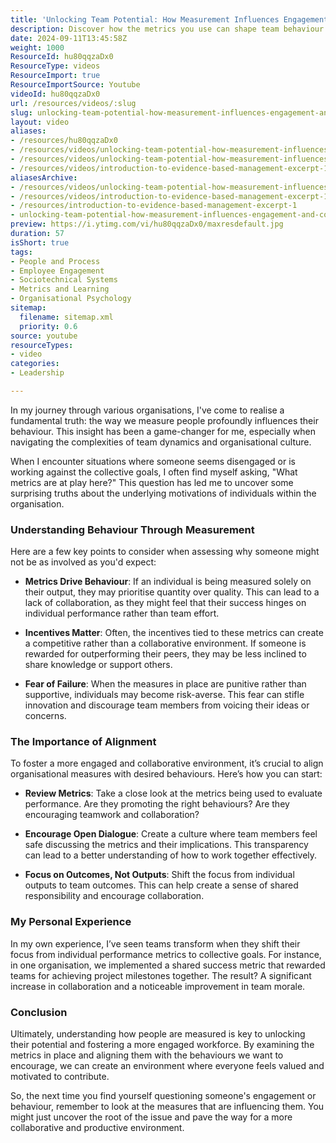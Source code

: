 ```yaml
---
title: 'Unlocking Team Potential: How Measurement Influences Engagement and Collaboration'
description: Discover how the metrics you use can shape team behaviour and engagement. Learn to align measurements with collaboration for a thriving workplace culture.
date: 2024-09-11T13:45:58Z
weight: 1000
ResourceId: hu80qqzaDx0
ResourceType: videos
ResourceImport: true
ResourceImportSource: Youtube
videoId: hu80qqzaDx0
url: /resources/videos/:slug
slug: unlocking-team-potential-how-measurement-influences-engagement-and-collaboration-hu80qqzaDx0
layout: video
aliases:
- /resources/hu80qqzaDx0
- /resources/videos/unlocking-team-potential-how-measurement-influences-engagement-and-collaboration-hu80qqzaDx0
- /resources/videos/unlocking-team-potential-how-measurement-influences-engagement-and-collaboration
- /resources/videos/introduction-to-evidence-based-management-excerpt-1
aliasesArchive:
- /resources/videos/unlocking-team-potential-how-measurement-influences-engagement-and-collaboration
- /resources/videos/introduction-to-evidence-based-management-excerpt-1
- /resources/introduction-to-evidence-based-management-excerpt-1
- unlocking-team-potential-how-measurement-influences-engagement-and-collaboration-hu80qqzaDx0
preview: https://i.ytimg.com/vi/hu80qqzaDx0/maxresdefault.jpg
duration: 57
isShort: true
tags:
- People and Process
- Employee Engagement
- Sociotechnical Systems
- Metrics and Learning
- Organisational Psychology
sitemap:
  filename: sitemap.xml
  priority: 0.6
source: youtube
resourceTypes:
- video
categories:
- Leadership

---
```

In my journey through various organisations, I've come to realise a fundamental truth: the way we measure people profoundly influences their behaviour. This insight has been a game-changer for me, especially when navigating the complexities of team dynamics and organisational culture. 

When I encounter situations where someone seems disengaged or is working against the collective goals, I often find myself asking, "What metrics are at play here?" This question has led me to uncover some surprising truths about the underlying motivations of individuals within the organisation.

### Understanding Behaviour Through Measurement

Here are a few key points to consider when assessing why someone might not be as involved as you'd expect:

- **Metrics Drive Behaviour**: If an individual is being measured solely on their output, they may prioritise quantity over quality. This can lead to a lack of collaboration, as they might feel that their success hinges on individual performance rather than team effort.
  
- **Incentives Matter**: Often, the incentives tied to these metrics can create a competitive rather than a collaborative environment. If someone is rewarded for outperforming their peers, they may be less inclined to share knowledge or support others.

- **Fear of Failure**: When the measures in place are punitive rather than supportive, individuals may become risk-averse. This fear can stifle innovation and discourage team members from voicing their ideas or concerns.

### The Importance of Alignment

To foster a more engaged and collaborative environment, it’s crucial to align organisational measures with desired behaviours. Here’s how you can start:

- **Review Metrics**: Take a close look at the metrics being used to evaluate performance. Are they promoting the right behaviours? Are they encouraging teamwork and collaboration?

- **Encourage Open Dialogue**: Create a culture where team members feel safe discussing the metrics and their implications. This transparency can lead to a better understanding of how to work together effectively.

- **Focus on Outcomes, Not Outputs**: Shift the focus from individual outputs to team outcomes. This can help create a sense of shared responsibility and encourage collaboration.

### My Personal Experience

In my own experience, I’ve seen teams transform when they shift their focus from individual performance metrics to collective goals. For instance, in one organisation, we implemented a shared success metric that rewarded teams for achieving project milestones together. The result? A significant increase in collaboration and a noticeable improvement in team morale.

### Conclusion

Ultimately, understanding how people are measured is key to unlocking their potential and fostering a more engaged workforce. By examining the metrics in place and aligning them with the behaviours we want to encourage, we can create an environment where everyone feels valued and motivated to contribute.

So, the next time you find yourself questioning someone's engagement or behaviour, remember to look at the measures that are influencing them. You might just uncover the root of the issue and pave the way for a more collaborative and productive environment.
